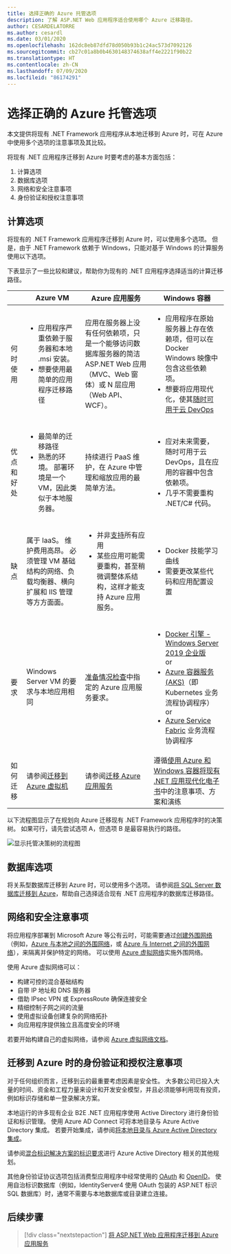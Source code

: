 ```yaml
---
title: 选择正确的 Azure 托管选项
description: 了解 ASP.NET Web 应用程序适合使用哪个 Azure 迁移路径。
author: CESARDELATORRE
ms.author: cesardl
ms.date: 03/01/2020
ms.openlocfilehash: 162dc8eb87dfd78d050b93b1c24ac573d7092126
ms.sourcegitcommit: cb27c01a8b0b4630148374638aff4e2221f90b22
ms.translationtype: HT
ms.contentlocale: zh-CN
ms.lasthandoff: 07/09/2020
ms.locfileid: "86174291"
---
```

# <a name="choose-the-right-azure-hosting-option"></a>选择正确的 Azure 托管选项

本文提供将现有 .NET Framework 应用程序从本地迁移到 Azure 时，可在 Azure 中使用多个选项的注意事项及其比较。

将现有 .NET 应用程序迁移到 Azure 时要考虑的基本方面包括：

1. 计算选项
1. 数据库选项
1. 网络和安全注意事项
1. 身份验证和授权注意事项

## <a name="compute-choices"></a>计算选项

将现有的 .NET Framework 应用程序迁移到 Azure 时，可以使用多个选项。 但是，由于 .NET Framework 依赖于 Windows，只能对基于 Windows 的计算服务使用以下选项。

下表显示了一些比较和建议，帮助你为现有的 .NET 应用程序选择适当的计算迁移路径。

|                 | Azure VM | Azure 应用服务 | Windows 容器 |
|-----------------|-----------|-------------------|--------------------|
|何时使用      |<ul><li>应用程序严重依赖于服务器和本地 .msi 安装。</li><li>想要使用最简单的应用程序迁移路径</li></ul>|应用在服务器上没有任何依赖项，只是一个能够访问数据库服务器的简洁 ASP.NET Web 应用（MVC、Web 窗体）或 N 层应用（Web API、WCF）。 |<ul><li>应用程序在原始服务器上存在依赖项，但可以在 Docker Windows 映像中包含这些依赖项。</li><li>想要将应用现代化，使其[随时可用于云 DevOps](../../architecture/modernize-with-azure-containers/modernize-existing-apps-to-cloud-optimized/reasons-to-modernize-existing-net-apps-to-cloud-optimized-applications.md)</li></ul>|
|优点和好处  |<ul><li>最简单的迁移路径</li><li>熟悉的环境。 部署环境是一个 VM，因此类似于本地服务器。</li></ul> |持续进行 PaaS 维护，在 Azure 中管理和缩放应用的最简单方法。 |<ul><li>应对未来需要，随时可用于云 DevOps，且在应用的容器中包含依赖项。</li><li>几乎不需要重构 .NET/C# 代码。</li></ul> |
|缺点             |属于 IaaS。 维护费用高昂。 必须管理 VM 基础结构的网络、负载均衡器、横向扩展和 IIS 管理等方方面面。 |<ul><li>并非[支持](https://appmigration.microsoft.com/assessment)所有应用</li><li>某些应用可能需要重构，甚至稍微调整体系结构，这样才能支持 Azure 应用服务。</li></ul> |<ul><li>Docker 技能学习曲线</li><li>需要更改某些代码和应用配置设置</li></ul>|
|要求 |Windows Server VM 的要求与本地应用相同 | [准备情况检查](https://github.com/Azure/App-Service-Migration-Assistant/wiki/Readiness-Checks)中指定的 Azure 应用服务要求。 |<ul><li>[Docker 引擎 - Windows Server 2019 企业版](https://azuremarketplace.microsoft.com/marketplace/apps/cloud-infrastructure-services.docker-windows-2019)<br />or</li><li>[Azure 容器服务 (AKS)](https://azure.microsoft.com/services/container-service/)（即 Kubernetes 业务流程协调程序）<br />or<li>[Azure Service Fabric](https://azure.microsoft.com/services/service-fabric/) 业务流程协调程序</li></ul> |
|如何迁移 |请参阅[迁移到 Azure 虚拟机](vm.md) | 请参阅[迁移 Azure 应用服务](app-service.md) | 遵循[使用 Azure 和 Windows 容器将现有 .NET 应用现代化电子书](https://aka.ms/liftandshiftwithcontainersebook)中的注意事项、方案和演练 |

以下流程图显示了在规划向 Azure 迁移现有 .NET Framework 应用程序时的决策树。 如果可行，请先尝试选项 A，但选项 B 是最容易执行的路径。

![显示托管决策树的流程图](../media/migration/choose/decision-tree.png)

## <a name="database-choices"></a>数据库选项

将关系型数据库迁移到 Azure 时，可以使用多个选项。 请参阅[将 SQL Server 数据库迁移到 Azure](sql.md)，帮助自己选择适合现有 .NET 应用程序的数据库迁移路径。

## <a name="networking-and-security-considerations"></a>网络和安全注意事项

将应用程序部署到 Microsoft Azure 等公有云时，可能需要通过[创建外围网络](/azure/architecture/reference-architectures/dmz/)（例如，[Azure 与本地之间的外围网络](/azure/architecture/reference-architectures/dmz/secure-vnet-hybrid)，或 [Azure 与 Internet 之间的外围网络](/azure/architecture/reference-architectures/dmz/secure-vnet-dmz)），来隔离并保护特定的网络。 可以使用 [Azure 虚拟网络](/azure/virtual-network/virtual-networks-overview)实施外围网络。

使用 Azure 虚拟网络可以：

- 构建可控的混合基础结构
- 自带 IP 地址和 DNS 服务器
- 借助 IPsec VPN 或 ExpressRoute 确保连接安全
- 精细控制子网之间的流量
- 使用虚拟设备创建复杂的网络拓扑
- 向应用程序提供独立且高度安全的环境

若要开始构建自己的虚拟网络，请参阅 [Azure 虚拟网络文档](/azure/virtual-network/)。

## <a name="authentication-and-authorization-considerations-when-migrating-to-azure"></a>迁移到 Azure 时的身份验证和授权注意事项

对于任何组织而言，迁移到云的最重要考虑因素是安全性。 大多数公司已投入大量的时间、资金和工程力量来设计和开发安全模型，并且必须能够利用现有投资，例如标识存储和单一登录解决方案。

本地运行的许多现有企业 B2E .NET 应用程序使用 Active Directory 进行身份验证和标识管理。 使用 Azure AD Connect 可将本地目录与 Azure Active Directory 集成。 若要开始集成，请参阅[将本地目录与 Azure Active Directory 集成](/azure/active-directory/connect/active-directory-aadconnect)。

请参阅[混合标识解决方案的标识要求](/azure/active-directory/active-directory-hybrid-identity-design-considerations-business-needs)进行 Azure Active Directory 相关的其他规划。

其他身份验证协议选项包括消费型应用程序中经常使用的 [OAuth](https://en.wikipedia.org/wiki/OAuth) 和 [OpenID](https://en.wikipedia.org/wiki/OpenID)。 使用自治标识数据库（例如，IdentityServer4 使用 OAuth 包装的 ASP.NET 标识 SQL 数据库）时，通常不需要与本地数据库或目录建立连接。

## <a name="next-steps"></a>后续步骤

> [!div class="nextstepaction"]
> [将 ASP.NET Web 应用程序迁移到 Azure 应用服务](app-service.md)
